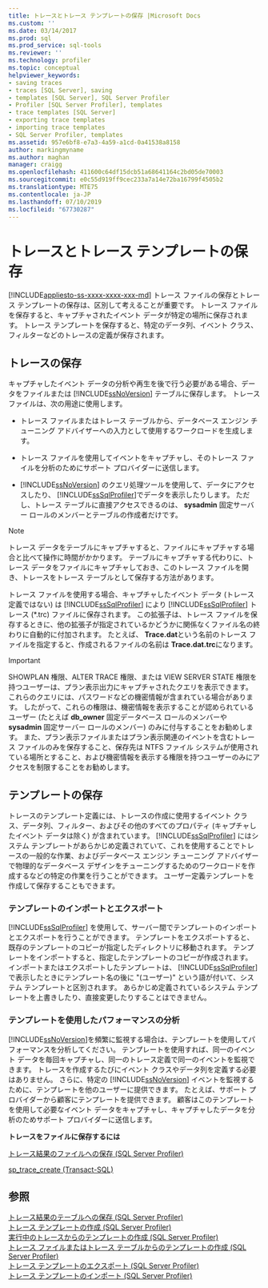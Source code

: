 ```yaml
---
title: トレースとトレース テンプレートの保存 |Microsoft Docs
ms.custom: ''
ms.date: 03/14/2017
ms.prod: sql
ms.prod_service: sql-tools
ms.reviewer: ''
ms.technology: profiler
ms.topic: conceptual
helpviewer_keywords:
- saving traces
- traces [SQL Server], saving
- templates [SQL Server], SQL Server Profiler
- Profiler [SQL Server Profiler], templates
- trace templates [SQL Server]
- exporting trace templates
- importing trace templates
- SQL Server Profiler, templates
ms.assetid: 957e6bf8-e7a3-4a59-a1cd-0a41538a8158
author: markingmyname
ms.author: maghan
manager: craigg
ms.openlocfilehash: 411600c64df15dcb51a68641164c2bd05de70003
ms.sourcegitcommit: e0c55d919ff9cec233a7a14e72ba16799f4505b2
ms.translationtype: MTE75
ms.contentlocale: ja-JP
ms.lasthandoff: 07/10/2019
ms.locfileid: "67730287"
---
```

# <a name="save-traces-and-trace-templates"></a>トレースとトレース テンプレートの保存
[!INCLUDE[appliesto-ss-xxxx-xxxx-xxx-md](../../includes/appliesto-ss-xxxx-xxxx-xxx-md.md)]
  トレース ファイルの保存とトレース テンプレートの保存は、区別して考えることが重要です。 トレース ファイルを保存すると、キャプチャされたイベント データが特定の場所に保存されます。 トレース テンプレートを保存すると、特定のデータ列、イベント クラス、フィルターなどのトレースの定義が保存されます。  
  
## <a name="saving-traces"></a>トレースの保存  
 キャプチャしたイベント データの分析や再生を後で行う必要がある場合、データをファイルまたは [!INCLUDE[ssNoVersion](../../includes/ssnoversion-md.md)] テーブルに保存します。 トレース ファイルは、次の用途に使用します。  
  
-   トレース ファイルまたはトレース テーブルから、データベース エンジン チューニング アドバイザーへの入力として使用するワークロードを生成します。  
  
-   トレース ファイルを使用してイベントをキャプチャし、そのトレース ファイルを分析のためにサポート プロバイダーに送信します。  
  
-   [!INCLUDE[ssNoVersion](../../includes/ssnoversion-md.md)] のクエリ処理ツールを使用して、データにアクセスしたり、 [!INCLUDE[ssSqlProfiler](../../includes/sssqlprofiler-md.md)]でデータを表示したりします。 ただし、トレース テーブルに直接アクセスできるのは、 **sysadmin** 固定サーバー ロールのメンバーとテーブルの作成者だけです。  
  
> [!NOTE]  
>  トレース データをテーブルにキャプチャすると、ファイルにキャプチャする場合と比べて操作に時間がかかります。 テーブルにキャプチャする代わりに、トレース データをファイルにキャプチャしておき、このトレース ファイルを開き、トレースをトレース テーブルとして保存する方法があります。  
  
 トレース ファイルを使用する場合、キャプチャしたイベント データ (トレース定義ではない) は [!INCLUDE[ssSqlProfiler](../../includes/sssqlprofiler-md.md)] により [!INCLUDE[ssSqlProfiler](../../includes/sssqlprofiler-md.md)] トレース (\*.trc) ファイルに保存されます。 この拡張子は、トレース ファイルを保存するときに、他の拡張子が指定されているかどうかに関係なくファイル名の終わりに自動的に付加されます。 たとえば、 **Trace.dat**という名前のトレース ファイルを指定すると、作成されるファイルの名前は **Trace.dat.trc**になります。  
  
> [!IMPORTANT]  
>  SHOWPLAN 権限、ALTER TRACE 権限、または VIEW SERVER STATE 権限を持つユーザーは、プラン表示出力にキャプチャされたクエリを表示できます。 これらのクエリには、パスワードなどの機密情報が含まれている場合があります。 したがって、これらの権限は、機密情報を表示することが認められているユーザー (たとえば **db_owner** 固定データベース ロールのメンバーや **sysadmin** 固定サーバー ロールのメンバー) のみに付与することをお勧めします。 また、プラン表示ファイルまたはプラン表示関連のイベントを含むトレース ファイルのみを保存すること、保存先は NTFS ファイル システムが使用されている場所とすること、および機密情報を表示する権限を持つユーザーのみにアクセスを制限することをお勧めします。  
  
## <a name="saving-templates"></a>テンプレートの保存  
 トレースのテンプレート定義には、トレースの作成に使用するイベント クラス、データ列、フィルター、およびその他のすべてのプロパティ (キャプチャしたイベント データは除く) が含まれています。 [!INCLUDE[ssSqlProfiler](../../includes/sssqlprofiler-md.md)] にはシステム テンプレートがあらかじめ定義されていて、これを使用することでトレースの一般的な作業、およびデータベース エンジン チューニング アドバイザーで物理的なデータベース デザインをチューニングするためのワークロードを作成するなどの特定の作業を行うことができます。 ユーザー定義テンプレートを作成して保存することもできます。  
  
### <a name="importing-and-exporting-templates"></a>テンプレートのインポートとエクスポート  
 [!INCLUDE[ssSqlProfiler](../../includes/sssqlprofiler-md.md)] を使用して、サーバー間でテンプレートのインポートとエクスポートを行うことができます。 テンプレートをエクスポートすると、既存のテンプレートのコピーが指定したディレクトリに移動されます。 テンプレートをインポートすると、指定したテンプレートのコピーが作成されます。 インポートまたはエクスポートしたテンプレートは、 [!INCLUDE[ssSqlProfiler](../../includes/sssqlprofiler-md.md)]で表示したときにテンプレート名の後に "(ユーザー)" という語が付いて、システム テンプレートと区別されます。 あらかじめ定義されているシステム テンプレートを上書きしたり、直接変更したりすることはできません。  
  
### <a name="analyzing-performance-with-templates"></a>テンプレートを使用したパフォーマンスの分析  
 [!INCLUDE[ssNoVersion](../../includes/ssnoversion-md.md)]を頻繁に監視する場合は、テンプレートを使用してパフォーマンスを分析してください。 テンプレートを使用すれば、同一のイベント データを毎回キャプチャし、同一のトレース定義で同一のイベントを監視できます。 トレースを作成するたびにイベント クラスやデータ列を定義する必要はありません。 さらに、特定の [!INCLUDE[ssNoVersion](../../includes/ssnoversion-md.md)] イベントを監視するために、テンプレートを他のユーザーに提供できます。 たとえば、サポート プロバイダーから顧客にテンプレートを提供できます。 顧客はこのテンプレートを使用して必要なイベント データをキャプチャし、キャプチャしたデータを分析のためサポート プロバイダーに送信します。  
  
 **トレースをファイルに保存するには**  
  
 [トレース結果のファイルへの保存 &#40;SQL Server Profiler&#41;](../../tools/sql-server-profiler/save-trace-results-to-a-file-sql-server-profiler.md)  
  
 [sp_trace_create &#40;Transact-SQL&#41;](../../relational-databases/system-stored-procedures/sp-trace-create-transact-sql.md)  
  
## <a name="see-also"></a>参照  
 [トレース結果のテーブルへの保存 &#40;SQL Server Profiler&#41;](../../tools/sql-server-profiler/save-trace-results-to-a-table-sql-server-profiler.md)   
 [トレース テンプレートの作成 &#40;SQL Server Profiler&#41;](../../tools/sql-server-profiler/create-a-trace-template-sql-server-profiler.md)   
 [実行中のトレースからのテンプレートの作成 &#40;SQL Server Profiler&#41;](../../tools/sql-server-profiler/derive-a-template-from-a-running-trace-sql-server-profiler.md)   
 [トレース ファイルまたはトレース テーブルからのテンプレートの作成 &#40;SQL Server Profiler&#41;](../../tools/sql-server-profiler/derive-a-template-from-a-trace-file-or-trace-table-sql-server-profiler.md)   
 [トレース テンプレートのエクスポート &#40;SQL Server Profiler&#41;](../../tools/sql-server-profiler/export-a-trace-template-sql-server-profiler.md)   
 [トレース テンプレートのインポート &#40;SQL Server Profiler&#41;](../../tools/sql-server-profiler/import-a-trace-template-sql-server-profiler.md)  
  
  
